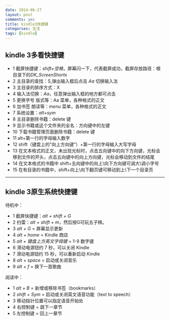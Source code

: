 ```yaml
---
date: 2014-06-27
layout: post
comments: yes
title: kindle3快捷键
categories: 生活
tags: [kindle]
---
```


## kindle 3多看快捷键

* 1  截屏快捷键：*shift+空格*，屏幕闪一下，代表截屏成功，截屏存放路径：根目录下的*DK_ScreenShorts*
* 2  主目录的查找：S,弹出输入框后点击 *Aa* 切换输入法
* 3  主目录的排序方式：X
* 4  输入法切换：*Aa*，任意弹出输入框的地方都可点击
* 5  更换字号  版式等：Aa 菜单，各种格式的正文
* 6  加书签  朗读等：*menu* 菜单，各种格式的正文
* 7  系统设置：*alt+sym*
* 8  主目录删除书籍：delete 键
* 9  显示书籍或这个文件夹的全名：方向键中的左键
* 10  下载书籍管理页面删除书籍：delete 键
* 11 alt+第一行的字母输入数字
* 12   shift（键盘上的”向上方向键”）+第一行的字母输入大写字母
* 13  在文本格式的正文，未出现光标时，点击五向键中的向下方向键，光标会移到文件的开头，点击五向键中的向上方向键，光标会移动到文件的结尾
* 14  在文本格式的书籍中 shift+五向键中的向上\向下方向键可调大\调小字号
* 15  在有目录的书籍中，shift+向上\向下翻页键可移动到上\下一个目录页

-----

## kindle 3原生系统快捷键

待机中：

* 1  截屏快捷键：*alt + shift + G*
* 2  扫雷：*alt + shift + m*，然后按G可玩五子棋。
* 3  *alt + G* = 屏幕显示更新
* 4  *alt + home* = Kindle 商店
* 5  *alt + 键盘上方英文字母键* = 1-9 数字键
* 6  滑动电源钮约 7 秒，可以关闭 Kindle
* 7  滑动电源钮约 15 秒，可以重新启动 Kindle
* 8  *alt + space* = 启动或关闭音乐
* 9  *alt + f* = 换下一首歌曲

阅读中：

* 1  *alt + B* = 新增或移除书签（bookmarks）
* 2  *shift + Sym* = 启动或关闭英文语音功能（text to speech）
* 3  移动指针位置可以指定语音开始处
* 4  右控制键 = 跳下一章节
* 5  左控制键 = 回上一章节
